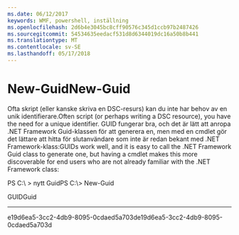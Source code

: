 ```yaml
---
ms.date: 06/12/2017
keywords: WMF, powershell, inställning
ms.openlocfilehash: 2d6b4e3045bc8cff90576c345d1ccb97b2487426
ms.sourcegitcommit: 54534635eedacf531d8d6344019dc16a50b8b441
ms.translationtype: MT
ms.contentlocale: sv-SE
ms.lasthandoff: 05/17/2018
---
```

# <a name="new-guid"></a><span data-ttu-id="25963-102">New-Guid</span><span class="sxs-lookup"><span data-stu-id="25963-102">New-Guid</span></span>
<span data-ttu-id="25963-103">Ofta skript (eller kanske skriva en DSC-resurs) kan du inte har behov av en unik identifierare.</span><span class="sxs-lookup"><span data-stu-id="25963-103">Often script (or perhaps writing a DSC resource), you have the need for a unique identifier.</span></span> <span data-ttu-id="25963-104">GUID fungerar bra, och det är lätt att anropa .NET Framework Guid-klassen för att generera en, men med en cmdlet gör det lättare att hitta för slutanvändare som inte är redan bekant med .NET Framework-klass:</span><span class="sxs-lookup"><span data-stu-id="25963-104">GUIDs work well, and it is easy to call the .NET Framework Guid class to generate one, but having a cmdlet makes this more discoverable for end users who are not already familiar with the .NET Framework class:</span></span>

<span data-ttu-id="25963-105">PS C:\\ &gt; nytt Guid</span><span class="sxs-lookup"><span data-stu-id="25963-105">PS C:\\&gt; New-Guid</span></span>

<span data-ttu-id="25963-106">GUID</span><span class="sxs-lookup"><span data-stu-id="25963-106">Guid</span></span>

----

<span data-ttu-id="25963-107">e19d6ea5-3cc2-4db9-8095-0cdaed5a703d</span><span class="sxs-lookup"><span data-stu-id="25963-107">e19d6ea5-3cc2-4db9-8095-0cdaed5a703d</span></span>
